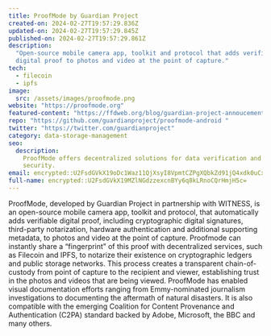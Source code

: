 ```yaml
---
title: ProofMode by Guardian Project
created-on: 2024-02-27T19:57:29.836Z
updated-on: 2024-02-27T19:57:29.845Z
published-on: 2024-02-27T19:57:29.861Z
description:
  "Open-source mobile camera app, toolkit and protocol that adds verifiable
  digital proof to photos and video at the point of capture."
tech:
  - filecoin
  - ipfs
image:
  src: /assets/images/proofmode.png
website: "https://proofmode.org"
featured-content: "https://ffdweb.org/blog/guardian-project-annoucement/"
repo: "https://github.com/guardianproject/proofmode-android "
twitter: "https://twitter.com/guardianproject"
category: data-storage-management
seo:
  description:
    ProofMode offers decentralized solutions for data verification and
    security.
email: encrypted::U2FsdGVkX19oDc1Waz11QjXsyI8VpmtCZPgXQbkZd91jQ4xdk0uCxl7oDSHNiTxG
full-name: encrypted::U2FsdGVkX19MZlNGdzzexcnBYy6q8kLRnoCQrHmjH5c=
---
```


ProofMode, developed by Guardian Project in partnership with WITNESS, is an open-source mobile camera app, toolkit and protocol, that automatically adds verifiable digital proof, including cryptographic digital signatures, third-party notarization, hardware authentication and additional supporting metadata, to photos and video at the point of capture. Proofmode can instantly share a “fingerprint” of this proof with decentralized services, such as Filecoin and IPFS, to notarize their existence on cryptographic ledgers and public storage networks. This process creates a transparent chain-of-custody from point of capture to the recipient and viewer, establishing trust in the photos and videos that are being viewed. ProofMode has enabled visual documentation efforts ranging from Emmy-nominated journalism investigations to documenting the aftermath of natural disasters. It is also compatible with the emerging Coalition for Content Provenance and Authentication (C2PA) standard backed by Adobe, Microsoft, the BBC and many others.

